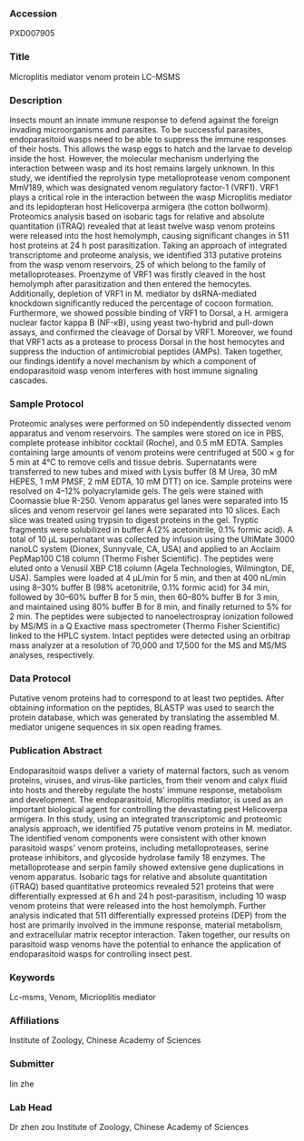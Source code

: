 ### Accession
PXD007905

### Title
Microplitis mediator venom protein LC-MSMS

### Description
Insects mount an innate immune response to defend against the foreign invading microorganisms and parasites. To be successful parasites, endoparasitoid wasps need to be able to suppress the immune responses of their hosts. This allows the wasp eggs to hatch and the larvae to develop inside the host. However, the molecular mechanism underlying the interaction between wasp and its host remains largely unknown. In this study, we identified the reprolysin type metalloprotease venom component MmV189, which was designated venom regulatory factor-1 (VRF1). VRF1 plays a critical role in the interaction between the wasp Microplitis mediator and its lepidopteran host Helicoverpa armigera (the cotton bollworm). Proteomics analysis based on isobaric tags for relative and absolute quantitation (iTRAQ) revealed that at least twelve wasp venom proteins were released into the host hemolymph, causing significant changes in 511 host proteins at 24 h post parasitization. Taking an approach of integrated transcriptome and proteome analysis, we identified 313 putative proteins from the wasp venom reservoirs, 25 of which belong to the family of metalloproteases. Proenzyme of VRF1 was firstly cleaved in the host hemolymph after parasitization and then entered the hemocytes. Additionally, depletion of VRF1 in M. mediator by dsRNA-mediated knockdown significantly reduced the percentage of cocoon formation. Furthermore, we showed possible binding of VRF1 to Dorsal, a H. armigera nuclear factor kappa B (NF-κB), using yeast two-hybrid and pull-down assays, and confirmed the cleavage of Dorsal by VRF1. Moreover, we found that VRF1 acts as a protease to process Dorsal in the host hemocytes and suppress the induction of antimicrobial peptides (AMPs). Taken together, our findings identify a novel mechanism by which a component of endoparasitoid wasp venom interferes with host immune signaling cascades.

### Sample Protocol
Proteomic analyses were performed on 50 independently dissected venom apparatus and venom reservoirs. The samples were stored on ice in PBS, complete protease inhibitor cocktail (Roche), and 0.5 mM EDTA. Samples containing large amounts of venom proteins were centrifuged at 500 × g for 5 min at 4°C to remove cells and tissue debris. Supernatants were transferred to new tubes and mixed with Lysis buffer (8 M Urea, 30 mM HEPES, 1 mM PMSF, 2 mM EDTA, 10 mM DTT) on ice. Sample proteins were resolved on 4–12% polyacrylamide gels. The gels were stained with Coomassie blue R-250. Venom apparatus gel lanes were separated into 15 slices and venom reservoir gel lanes were separated into 10 slices. Each slice was treated using trypsin to digest proteins in the gel. Tryptic fragments were solubilized in buffer A (2% acetonitrile, 0.1% formic acid). A total of 10 μL supernatant was collected by infusion using the UltiMate 3000 nanoLC system (Dionex, Sunnyvale, CA, USA) and applied to an Acclaim PepMap100 C18 column (Thermo Fisher Scientific). The peptides were eluted onto a Venusil XBP C18 column (Agela Technologies, Wilmington, DE, USA). Samples were loaded at 4 μL/min for 5 min, and then at 400 nL/min using 8–30% buffer B (98% acetonitrile, 0.1% formic acid) for 34 min, followed by 30–60% buffer B for 5 min, then 60–80% buffer B for 3 min, and maintained using 80% buffer B for 8 min, and finally returned to 5% for 2 min. The peptides were subjected to nanoelectrospray ionization followed by MS/MS in a Q Exactive mass spectrometer (Thermo Fisher Scientific) linked to the HPLC system. Intact peptides were detected using an orbitrap mass analyzer at a resolution of 70,000 and 17,500 for the MS and MS/MS analyses, respectively.

### Data Protocol
Putative venom proteins had to correspond to at least two peptides. After obtaining information on the peptides, BLASTP was used to search the protein database, which was generated by translating the assembled M. mediator unigene sequences in six open reading frames.

### Publication Abstract
Endoparasitoid wasps deliver a variety of maternal factors, such as venom proteins, viruses, and virus-like particles, from their venom and calyx fluid into hosts and thereby regulate the hosts' immune response, metabolism and development. The endoparasitoid, Microplitis mediator, is used as an important biological agent for controlling the devastating pest Helicoverpa armigera. In this study, using an integrated transcriptomic and proteomic analysis approach, we identified 75 putative venom proteins in M. mediator. The identified venom components were consistent with other known parasitoid wasps' venom proteins, including metalloproteases, serine protease inhibitors, and glycoside hydrolase family 18 enzymes. The metalloprotease and serpin family showed extensive gene duplications in venom apparatus. Isobaric tags for relative and absolute quantitation (iTRAQ) based quantitative proteomics revealed 521 proteins that were differentially expressed at 6&#x202f;h and 24&#x202f;h post-parasitism, including 10 wasp venom proteins that were released into the host hemolymph. Further analysis indicated that 511 differentially expressed proteins (DEP) from the host are primarily involved in the immune response, material metabolism, and extracellular matrix receptor interaction. Taken together, our results on parasitoid wasp venoms have the potential to enhance the application of endoparasitoid wasps for controlling insect pest.

### Keywords
Lc-msms, Venom, Micrioplitis mediator

### Affiliations
Institute of Zoology, Chinese Academy of Sciences

### Submitter
lin zhe

### Lab Head
Dr zhen zou
Institute of Zoology, Chinese Academy of Sciences


